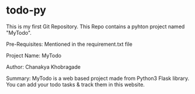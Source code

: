 # todo-py
This is my first Git Repository. 
This Repo contains a pyhton project named "MyTodo".

Pre-Requisites: Mentioned in the requirement.txt file

Project Name: MyTodo

Author: Chanakya Khobragade

Summary: MyTodo is a web based project made from Python3 Flask library. You can add your todo tasks & track them in this website.
